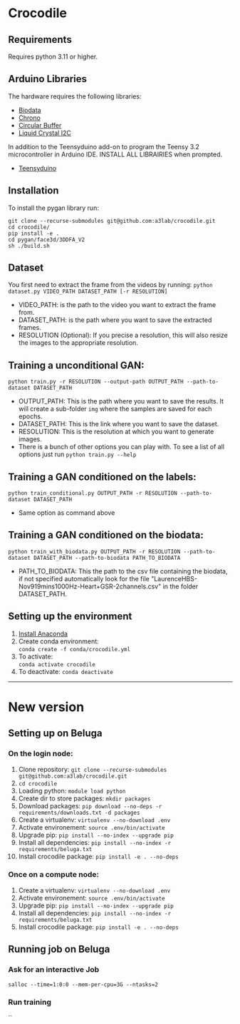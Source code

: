 # Crocodile

## Requirements

Requires python 3.11 or higher.

## Arduino Libraries

The hardware requires the following libraries:

- [Biodata](https://github.com/eringee/Biodata)
- [Chrono](https://github.com/SofaPirate/Chrono)
- [Circular Buffer](https://github.com/rlogiacco/CircularBuffer)
- [Liquid Crystal I2C](https://www.arduino.cc/reference/en/libraries/liquidcrystal-i2c/)

In addition to the Teensyduino add-on to program the Teensy 3.2 microcontroller in Arduino IDE. INSTALL ALL LIBRAIRIES when prompted.

- [Teensyduino](https://www.pjrc.com/teensy/teensyduino.html)

## Installation

To install the pygan library run:

```
git clone --recurse-submodules git@github.com:a3lab/crocodile.git
cd crocodile/
pip install -e .
cd pygan/face3d/3DDFA_V2
sh ./build.sh
```

## Dataset

You first need to extract the frame from the videos by running:
`python dataset.py VIDEO_PATH DATASET_PATH [-r RESOLUTION]`

- VIDEO_PATH: is the path to the video you want to extract the frame from.
- DATASET_PATH: is the path where you want to save the extracted frames.
- RESOLUTION (Optional): If you precise a resolution, this will also resize the images to the appropriate resolution.

## Training a unconditional GAN:

`python train.py -r RESOLUTION --output-path OUTPUT_PATH --path-to-dataset DATASET_PATH`

- OUTPUT_PATH: This is the path where you want to save the results. It will create
  a sub-folder `img` where the samples are saved for each epochs.
- DATASET_PATH: This is the link where you want to save the dataset.
- RESOLUTION: This is the resolution at which you want to generate images.
- There is a bunch of other options you can play with. To see a list of all options just run `python train.py --help`

## Training a GAN conditioned on the labels:

`python train_conditional.py OUTPUT_PATH -r RESOLUTION --path-to-dataset DATASET_PATH`

- Same option as command above

## Training a GAN conditioned on the biodata:

`python train_with_biodata.py OUTPUT_PATH -r RESOLUTION --path-to-dataset DATASET_PATH --path-to-biodata PATH_TO_BIODATA`

- PATH_TO_BIODATA: This the path to the csv file containing the biodata, if not specified automatically look for the file "LaurenceHBS-Nov919mins1000Hz-Heart+GSR-2channels.csv" in the folder DATASET_PATH.

## Setting up the environment

1. [Install Anaconda](https://docs.anaconda.com/anaconda/install/)
2. Create conda environment:  
   `conda create -f conda/crocodile.yml`
3. To activate:  
   `conda activate crocodile`
4. To deactivate:
   `conda deactivate`

---

# New version

## Setting up on Beluga

### On the login node:

1. Clone repository: `git clone --recurse-submodules git@github.com:a3lab/crocodile.git`
2. `cd crocodile`
3. Loading python: `module load python`
4. Create dir to store packages: `mkdir packages`
5. Download packages: `pip download --no-deps -r requirements/downloads.txt -d packages`
6. Create a virtualenv: `virtualenv --no-download .env`
7. Activate environement: `source .env/bin/activate`
8. Upgrade pip: `pip install --no-index --upgrade pip`
9. Install all dependencies: `pip install --no-index -r requirements/beluga.txt`
10. Install crocodile package: `pip install -e . --no-deps`

### Once on a compute node:

1. Create a virtualenv: `virtualenv --no-download .env`
2. Activate environement: `source .env/bin/activate`
3. Upgrade pip: `pip install --no-index --upgrade pip`
4. Install all dependencies: `pip install --no-index -r requirements/beluga.txt`
5. Install crocodile package: `pip install -e . --no-deps`

## Running job on Beluga

### Ask for an interactive Job

`salloc --time=1:0:0 --mem-per-cpu=3G --ntasks=2`

### Run training

``
